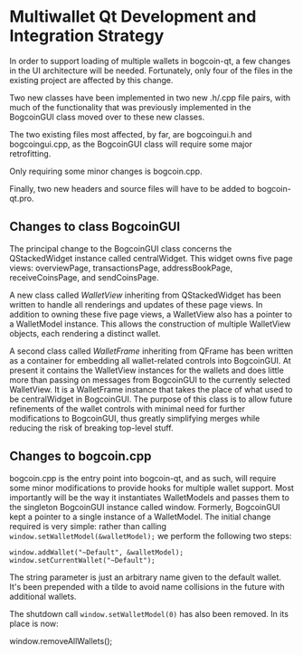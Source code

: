 Multiwallet Qt Development and Integration Strategy
===================================================

In order to support loading of multiple wallets in bogcoin-qt, a few changes in the UI architecture will be needed.
Fortunately, only four of the files in the existing project are affected by this change.

Two new classes have been implemented in two new .h/.cpp file pairs, with much of the functionality that was previously
implemented in the BogcoinGUI class moved over to these new classes.

The two existing files most affected, by far, are bogcoingui.h and bogcoingui.cpp, as the BogcoinGUI class will require
some major retrofitting.

Only requiring some minor changes is bogcoin.cpp.

Finally, two new headers and source files will have to be added to bogcoin-qt.pro.

Changes to class BogcoinGUI
---------------------------
The principal change to the BogcoinGUI class concerns the QStackedWidget instance called centralWidget.
This widget owns five page views: overviewPage, transactionsPage, addressBookPage, receiveCoinsPage, and sendCoinsPage.

A new class called *WalletView* inheriting from QStackedWidget has been written to handle all renderings and updates of
these page views. In addition to owning these five page views, a WalletView also has a pointer to a WalletModel instance.
This allows the construction of multiple WalletView objects, each rendering a distinct wallet.

A second class called *WalletFrame* inheriting from QFrame has been written as a container for embedding all wallet-related
controls into BogcoinGUI. At present it contains the WalletView instances for the wallets and does little more than passing on messages
from BogcoinGUI to the currently selected WalletView. It is a WalletFrame instance
that takes the place of what used to be centralWidget in BogcoinGUI. The purpose of this class is to allow future
refinements of the wallet controls with minimal need for further modifications to BogcoinGUI, thus greatly simplifying
merges while reducing the risk of breaking top-level stuff.

Changes to bogcoin.cpp
----------------------
bogcoin.cpp is the entry point into bogcoin-qt, and as such, will require some minor modifications to provide hooks for
multiple wallet support. Most importantly will be the way it instantiates WalletModels and passes them to the
singleton BogcoinGUI instance called window. Formerly, BogcoinGUI kept a pointer to a single instance of a WalletModel.
The initial change required is very simple: rather than calling `window.setWalletModel(&walletModel);` we perform the
following two steps:

	window.addWallet("~Default", &walletModel);
	window.setCurrentWallet("~Default");

The string parameter is just an arbitrary name given to the default wallet. It's been prepended with a tilde to avoid name collisions in the future with additional wallets.

The shutdown call `window.setWalletModel(0)` has also been removed. In its place is now:

window.removeAllWallets();
